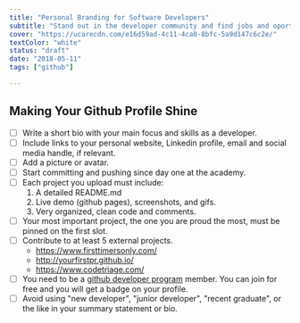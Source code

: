 ```yaml
---
title: "Personal Branding for Software Developers"
subtitle: "Stand out in the developer community and find jobs and oportunities with an excellent online presence"
cover: "https://ucarecdn.com/e16d59ad-4c11-4ca0-8bfc-5a9d147c6c2e/"
textColor: "white"
status: "draft"
date: "2018-05-11"
tags: ["github"]

---
```

## Making Your Github Profile Shine

- [ ] Write a short bio with your main focus and skills as a developer.
- [ ] Include links to your personal website, Linkedin profile, email and social media handle, if relevant.
- [ ] Add a picture or avatar.
- [ ] Start committing and pushing since day one at the academy.
- [ ] Each project you upload must include:
    1. A detailed README.md
    2. Live demo (github pages), screenshots, and gifs.
    3. Very organized, clean code and comments.
- [ ] Your most important project, the one you are proud the most, must be pinned on the first slot.
- [ ] Contribute to at least 5 external projects.
    - https://www.firsttimersonly.com/
    - http://yourfirstpr.github.io/
    - https://www.codetriage.com/
- [ ] You need to be a [github developer program](https://developer.github.com/program/) member. You can join for free and you will get a badge on your profile.
- [ ] Avoid using  "new developer", "junior developer", "recent graduate", or the like in your summary statement or bio.
<!--stackedit_data:
eyJoaXN0b3J5IjpbLTE0NTI1Mjg1MDFdfQ==
-->
